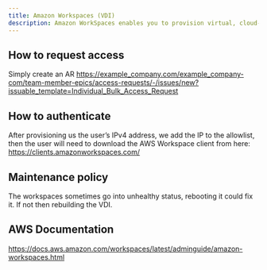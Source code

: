 ```yaml
---
title: Amazon Workspaces (VDI)
description: Amazon WorkSpaces enables you to provision virtual, cloud-based Microsoft Windows, Amazon Linux 2, Ubuntu Linux, or Red Hat Enterprise Linux desktops. You would need a Windows VDI when you are using software that works only with Windows.
---
```


## How to request access

Simply create an AR https://example_company.com/example_company-com/team-member-epics/access-requests/-/issues/new?issuable_template=Individual_Bulk_Access_Request

## How to authenticate

After provisioning us the user’s IPv4 address, we add the IP to the allowlist, then the user will need to download the AWS Workspace client from here:
https://clients.amazonworkspaces.com/

## Maintenance policy

The workspaces sometimes go into unhealthy status, rebooting it could fix it. If not then rebuilding the VDI. 

## AWS Documentation

https://docs.aws.amazon.com/workspaces/latest/adminguide/amazon-workspaces.html
